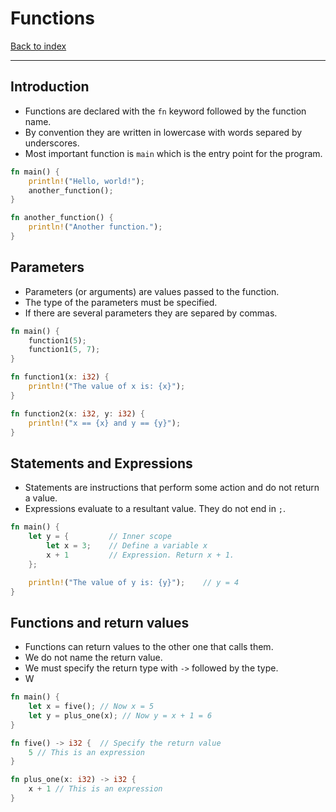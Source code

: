 # Functions
[Back to index](../RUST.md)

---

## Introduction
- Functions are declared with the `fn` keyword followed by the function name.
- By convention they are written in lowercase with words separed by underscores.
- Most important function is `main` which is the entry point for the program.

```Rust
fn main() {
    println!("Hello, world!");
    another_function();
}

fn another_function() {
    println!("Another function.");
}
```

## Parameters
- Parameters (or arguments) are values passed to the function.
- The type of the parameters must be specified.
- If there are several parameters they are separed by commas.
```Rust
fn main() {
    function1(5);
    function1(5, 7);
}

fn function1(x: i32) {
    println!("The value of x is: {x}");
}

fn function2(x: i32, y: i32) {
    println!("x == {x} and y == {y}");
}
```

## Statements and Expressions
- Statements are instructions that perform some action and do not return a value.
- Expressions evaluate to a resultant value. They do not end in `;`.

```Rust
fn main() {
    let y = {         // Inner scope
        let x = 3;    // Define a variable x
        x + 1         // Expression. Return x + 1.
    };

    println!("The value of y is: {y}");    // y = 4
}
```

## Functions and return values
- Functions can return values to the other one that calls them.
- We do not name the return value.
- We must specify the return type with `->` followed by the type.
- W



```Rust
fn main() {
    let x = five(); // Now x = 5
    let y = plus_one(x); // Now y = x + 1 = 6
}

fn five() -> i32 {  // Specify the return value
    5 // This is an expression
}

fn plus_one(x: i32) -> i32 {
    x + 1 // This is an expression
}
```
